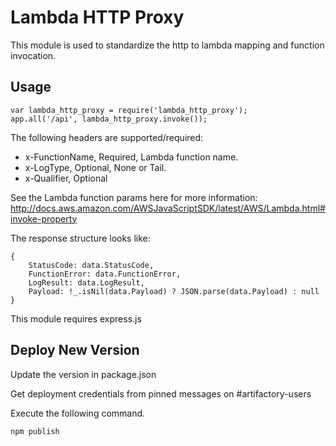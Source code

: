 # Lambda HTTP Proxy
This module is used to standardize the http to lambda mapping and function invocation.

## Usage
```
var lambda_http_proxy = require('lambda_http_proxy');
app.all('/api', lambda_http_proxy.invoke());
```

The following headers are supported/required:
* x-FunctionName, Required, Lambda function name.
* x-LogType, Optional, None or Tail.
* x-Qualifier, Optional

See the Lambda function params here for more information:  http://docs.aws.amazon.com/AWSJavaScriptSDK/latest/AWS/Lambda.html#invoke-property

The response structure looks like:
```
{
    StatusCode: data.StatusCode,
    FunctionError: data.FunctionError,
    LogResult: data.LogResult,
    Payload: !_.isNil(data.Payload) ? JSON.parse(data.Payload) : null
}
```

This module requires express.js

## Deploy New Version
Update the version in package.json

Get deployment credentials from pinned messages on #artifactory-users

Execute the following command.
```
npm publish
```
